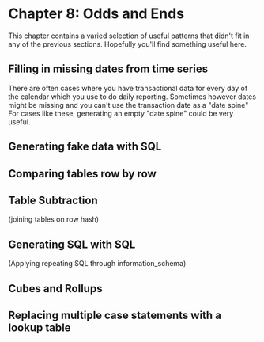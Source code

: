 # Chapter 8: Odds and Ends
This chapter contains a varied selection of useful patterns that didn't fit in any of the previous sections. Hopefully you'll find something useful here.

## Filling in missing dates from time series
There are often cases where you have transactional data for every day of the calendar which you use to do daily reporting. Sometimes however dates might be missing and you can't use the transaction date as a "date spine" For cases like these, generating an empty "date spine" could be very useful.

## Generating fake data with SQL

## Comparing tables row by row

## Table Subtraction
(joining tables on row hash)
## Generating SQL with SQL
(Applying repeating SQL through information_schema)

## Cubes and Rollups

## Replacing multiple case statements with a lookup table